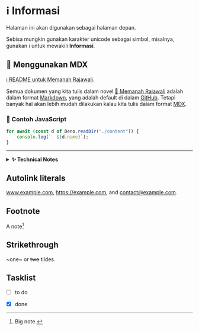 # &#8505;&#65039; Informasi

Halaman ini akan digunakan sebagai halaman depan.

Sebisa mungkin gunakan karakter unicode sebagai simbol, misalnya, gunakan &#8505;&#65039; untuk mewakili 
**Informasi**. 

## 🔖 Menggunakan MDX

<a class="w3-btn w3-round w3-border" href="/README.mdx">&#8505;&#65039; README untuk Memanah Rajawali</a>.

Semua dokumen yang kita tulis dalam novel [📖 Memanah Rajawali](/content/memanah-rajawali/) adalah dalam format 
[Markdown](/docs/markdown), yang adalah default di dalam [GitHub](https://github.com). Tetapi banyak hal akan lebih mudah 
dilakukan kalau kita tulis dalam format [MDX](/docs/mdx).

<div class="w3-container w3-round-large w3-pale-green">

### &#xf3b8; Contoh JavaScript

```js
for await (const d of Deno.readDir("./content")) {
    console.log(`- ${d.name}`);
}
```

</div>

***

<details>
<summary><strong>&#10024; Technical Notes</strong></summary>

Simbol 🔖 sebaiknya kita gunakan untuk mewakili <mark>bookmark</mark>.
Di permulaan judul bab sebaiknya kita gunakan simbol 📖, yaitu karakter UTF-8
dengan nomor 128214.

Sisipan bisa kita kemas menjadi teks yang jauh lebih praktis dan rapi:

```markdown

<details>
<summary><strong>&#127916; Cuplikan YouTube</strong></summary>

[Ilustrasi drama](https://youtube.com/clip/UgkxlO6SQZVF62GUsdm0BB3oM1dWl6dqEjqz) ketika Yan Lie
kehilangan uangnya, tidak betul-betul tepat sama seperti urutan peristiwa dalam
novel Jin Yong ini. Tetapi dialog dan peristiwa yang terjadi masih cukup _representatif_.

</details>

```

</details>


## Autolink literals

www.example.com, https://example.com, and contact@example.com.

## Footnote

A note[^1]

[^1]: Big note.

## Strikethrough

~one~ or ~~two~~ tildes.


## Tasklist

* [ ] to do
* [x] done


